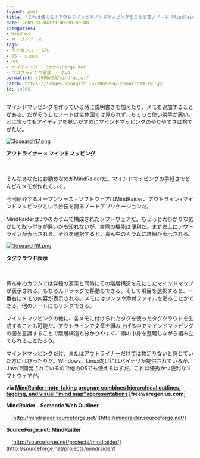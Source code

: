 ```yaml
---
layout: post
title: "これは使える！アウトラインとマインドマッピングをこなす凄いノート「MindRaider」"
date: 2009-04-04T09:00:00+09:00
categories:
- Windows
- オープンソース
tags: 
- ライセンス - GPL
- OS - Linux
- GUI
- ホスティング - SourceForge.net
- プログラミング言語 - Java
permalink: /2009/04/mindraider/
catch: https://images.moongift.jp/2009/04/3dsearch19-tm.jpg
id: 14565
---
```

マインドマッピングを作っている時に説明書きを加えたり、メモを追加することがある。だがそうしたノートは全体図では見られず、ちょっと使い勝手が悪い。とは言ってもアイディアを見いだすのにマインドマッピングのやりやすさは捨てがたい。

  

[![3dsearch17.png](https://images.moongift.jp/2009/04/3dsearch17-tm.jpg)](https://images.moongift.jp/2009/04/3dsearch17.png)  
  
**アウトライナー × マインドマッピング**

  

　

  

そんなあなたにお勧めなのがMindRaiderだ。マインドマッピングの手軽さでどんどんメモが作れていく。

  

今回紹介するオープンソース・ソフトウェアはMindRaider、アウトライン+マインドマッピングという妙技を誇るノートアプリケーションだ。

  
<!--more-->

MindRaiderは3つのカラムで構成されたソフトウェアだ。ちょっと大掛かりな気がして取っ付きが悪いかも知れないが、実際の機能は便利だ。まず左上にアウトラインが表示される。それを選択すると、真ん中のカラムに詳細が表示される。

  

[![3dsearch19.png](https://images.moongift.jp/2009/04/3dsearch19-tm.jpg)](https://images.moongift.jp/2009/04/3dsearch19.png)  
  
**タグクラウド表示**

  

　

  

真ん中のカラムでは詳細の表示と同時にその階層構造を元にしたマインドマップが表示される。もちろんドラッグで移動もできる。そして項目を選択すると、一番右にメモの内容が表示される。メモにはリンクや添付ファイルを貼ることができる。他のノートにもリンクできる。

  

マインドマッピングの他に、各メモに付けられたタグを使ったタグクラウドを生成することも可能だ。アウトラインで文章を組み上げる中でマインドマッピングの図を意識することで階層構造も分かりやすく、頭の中身を整理しながら組み立てられることだろう。

  

マインドマッピングだけ、またはアウトライナーだけでは物足りないと感じていた方にはぴったりだ。Windows、Linux向けにはバイナリが提供されているが、Javaで開発されているので他のOSでも使えるはずだ。これは優秀かつ便利なソフトウェアだ。

  

**via [MindRaider: note-taking program combines hierarchical outlines, tagging, and visual “mind map” representations](http://www.freewaregenius.com/2009/03/30/mindraider-note-taking-program-that-combines-hierarchical-outlines-notes-tagging-and-visual-mind-map-representations/) [freewaregenius.com**]

  

**MindRaider - Semantic Web Outliner**  
  
　[http://mindraider.sourceforge.net/](http://mindraider.sourceforge.net/)

  

**SourceForge.net: MindRaider**  
  
　[http://sourceforge.net/projects/mindraider/](http://sourceforge.net/projects/mindraider/)

  
